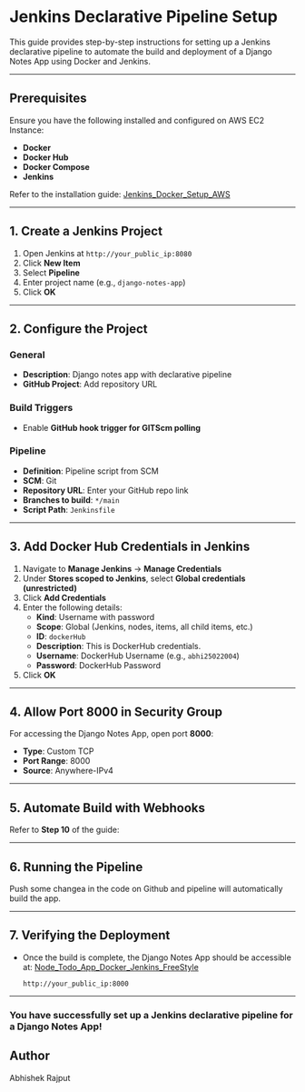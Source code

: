 # Jenkins Declarative Pipeline Setup

This guide provides step-by-step instructions for setting up a Jenkins declarative pipeline to automate the build and deployment of a Django Notes App using Docker and Jenkins.

---

## Prerequisites

Ensure you have the following installed and configured on AWS EC2 Instance:
- **Docker**
- **Docker Hub**
- **Docker Compose**
- **Jenkins**

Refer to the installation guide: [Jenkins_Docker_Setup_AWS](https://github.com/Abhishek-2502/Jenkins_Docker_Setup_AWS)

---

## 1. Create a Jenkins Project

1. Open Jenkins at `http://your_public_ip:8080`
2. Click **New Item**
3. Select **Pipeline**
4. Enter project name (e.g., `django-notes-app`)
5. Click **OK**

---

## 2. Configure the Project

### General
- **Description**: Django notes app with declarative pipeline
- **GitHub Project**: Add repository URL

### Build Triggers
- Enable **GitHub hook trigger for GITScm polling**

### Pipeline
- **Definition**: Pipeline script from SCM
- **SCM**: Git
- **Repository URL**: Enter your GitHub repo link
- **Branches to build**: `*/main`
- **Script Path**: `Jenkinsfile`

---

## 3. Add Docker Hub Credentials in Jenkins

1. Navigate to **Manage Jenkins** → **Manage Credentials**
2. Under **Stores scoped to Jenkins**, select **Global credentials (unrestricted)**
3. Click **Add Credentials**
4. Enter the following details:
   - **Kind**: Username with password
   - **Scope**: Global (Jenkins, nodes, items, all child items, etc.)
   - **ID**: `dockerHub`
   - **Description**: This is DockerHub credentials.
   - **Username**: DockerHub Username (e.g., `abhi25022004`)
   - **Password**: DockerHub Password
5. Click **OK**

---

## 4. Allow Port 8000 in Security Group

For accessing the Django Notes App, open port **8000**:
- **Type**: Custom TCP
- **Port Range**: 8000
- **Source**: Anywhere-IPv4

---

## 5. Automate Build with Webhooks

Refer to **Step 10** of the guide: 

---

## 6. Running the Pipeline

Push some changea in the code on Github and pipeline will automatically build the app.

---

## 7. Verifying the Deployment

- Once the build is complete, the Django Notes App should be accessible at: [Node_Todo_App_Docker_Jenkins_FreeStyle](https://github.com/Abhishek-2502/Node_Todo_App_Docker_Jenkins_FreeStyle) 
  ```
  http://your_public_ip:8000
  ```

---

### You have successfully set up a Jenkins declarative pipeline for a Django Notes App!

## Author
Abhishek Rajput


